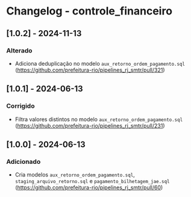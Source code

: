 # Changelog - controle_financeiro

## [1.0.2] - 2024-11-13

### Alterado
- Adiciona deduplicação no modelo `aux_retorno_ordem_pagamento.sql` (https://github.com/prefeitura-rio/pipelines_rj_smtr/pull/321)

## [1.0.1] - 2024-06-13

### Corrigido
- Filtra valores distintos no modelo `aux_retorno_ordem_pagamento.sql` (https://github.com/prefeitura-rio/pipelines_rj_smtr/pull/231)

## [1.0.0] - 2024-06-13

### Adicionado
- Cria modelos `aux_retorno_ordem_pagamento.sql`, `staging_arquivo_retorno.sql` e `pagamento_bilhetagem_jae.sql` (https://github.com/prefeitura-rio/pipelines_rj_smtr/pull/60)
